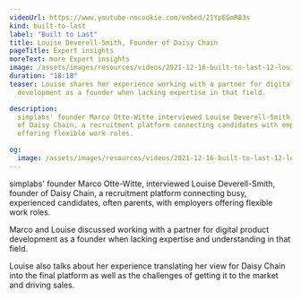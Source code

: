 ```yaml
---
videoUrl: https://www.youtube-nocookie.com/embed/21YpEGmR03s
kind: built-to-last
label: "Built to Last"
title: Louise Deverell-Smith, Founder of Daisy Chain
pageTitle: Expert insights
moreText: more Expert insights
image: /assets/images/resources/videos/2021-12-16-built-to-last-12-louise-deverell-smith/louise.jpg
duration: "18:18"
teaser: Louise shares her experience working with a partner for digital product
  development as a founder when lacking expertise in that field.

description:
  simplabs' founder Marco Otte-Witte interviewed Louise Deverell-Smith, Founder
  of Daisy Chain, a recruitment platform connecting candidates with employers
  offering flexible work roles.

og:
  image: /assets/images/resources/videos/2021-12-16-built-to-last-12-louise-deverell-smith/og-image.png
---
```


simplabs' founder Marco Otte-Witte, interviewed Louise Deverell-Smith, founder
of Daisy Chain, a recruitment platform connecting busy, experienced candidates,
often parents, with employers offering flexible work roles.

Marco and Louise discussed working with a partner for digital product
development as a founder when lacking expertise and understanding in that field.

Louise also talks about her experience translating her view for Daisy Chain into
the final platform as well as the challenges of getting it to the market and
driving sales.
